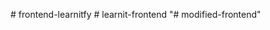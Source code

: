 
#   f r o n t e n d - l e a r n i t f y  
 #   l e a r n i t - f r o n t e n d  
 "# modified-frontend" 
